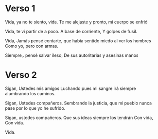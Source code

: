 # Verso 1

Vida,
ya no te siento, vida.
Te me alejaste y pronto,
mi cuerpo se enfrió

Vida,
te vi partir de a poco.
A base de corriente,
Y golpes de fusil.

Vida,
Jamás pensé contarte,
que había sentido miedo al ver los hombres
Como yo, pero con armas.

Siempre,.
pensé salvar ileso,
De sus autoritarias y asesinas manos

# Verso 2

Sigan,
Ustedes mis amigos
Luchando pues mi sangre irá siempre
alumbrando los caminos.

Sigan,
Ustedes compañeros.
Sembrando la justicia, que mi pueblo nunca pase
por lo que yo he sufrido.

Sigan,
ustedes compañeros.
Que sus ideas siempre los tendrán
Con vida,
Con vida.

Vida.


